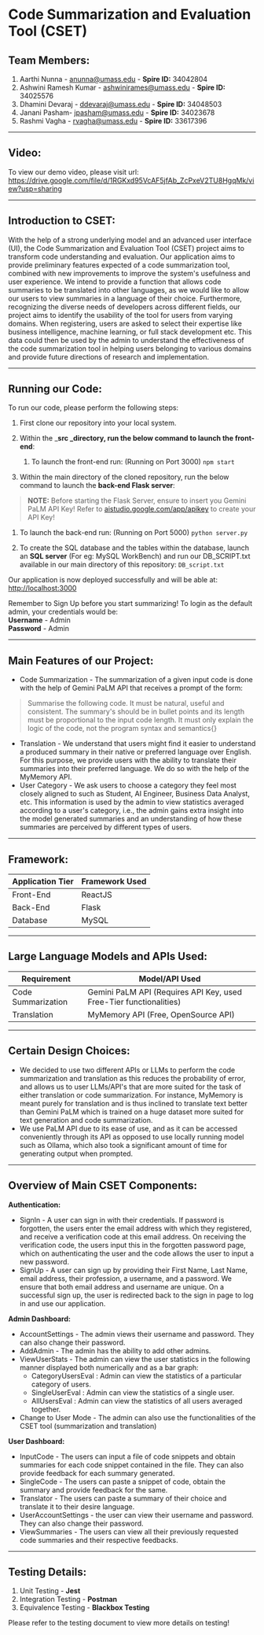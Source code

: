 # Code Summarization and Evaluation Tool (CSET)



## Team Members:
1. Aarthi Nunna - [﻿anunna@umass.edu](mailto:anunna@umass.edu)  - **Spire ID:** 34042804
2. Ashwini Ramesh Kumar - [﻿ashwinirames@umass.edu](mailto:ashwinirames@umass.edu)  -  **Spire ID:** 34025576
3. Dhamini Devaraj - [﻿ddevaraj@umass.edu](mailto:ddevaraj@umass.edu)  - **Spire ID:** 34048503
4. Janani Pasham- [﻿jpasham@umass.edu](mailto:jpasham@umass.edu)  - **Spire ID:** 34023678
5. Rashmi Vagha - [﻿rvagha@umass.edu](mailto:rvagha@umass.edu)  - **Spire ID:** 33617396
---

## Video:

To view our demo video, please visit url: https://drive.google.com/file/d/1RGKxd95VcAF5jfAb_ZcPxeV2TU8HgqMk/view?usp=sharing

---

## Introduction to CSET:
With the help of a strong underlying model and an advanced user interface (UI), the Code Summarization and Evaluation Tool (CSET) project aims to transform code understanding and evaluation. Our application aims to provide preliminary features expected of a code summarization tool, combined with new improvements to improve the system's usefulness and user experience. We intend to provide a function that allows code summaries to be translated into other languages, as we would like to allow our users to view summaries in a language of their choice. Furthermore, recognizing the diverse needs of developers across different fields, our project aims to identify the usability of the tool for users from varying domains. When registering, users are asked to select their expertise like business intelligence, machine learning, or full stack development etc. This data could then be used by the admin to understand the effectiveness of the code summarization tool in helping users belonging to various domains and provide future directions of research and implementation. 

---

## Running our Code:
To run our code, please perform the following steps:

1. First clone our repository into your local system.
2. Within the _**src **_directory, run the below command to launch the** front-end**: 
    1. To launch the front-end run:  (Running on Port 3000)
`npm start`  

1.  Within the main directory of the cloned repository, run the below command to launch the **back-end Flask server**: 
> **NOTE:** Before starting the Flask Server, ensure to insert you Gemini PaLM API Key! Refer to [﻿aistudio.google.com/app/apikey](https://aistudio.google.com/app/apikey)  to create your API Key!

1. To launch the back-end run:  (Running on Port 5000)
`python server.py`  

1. To create the SQL database and the tables within the database, launch an **SQL server** (For eg: MySQL WorkBench) and run our DB_SCRIPT.txt available in our main directory of this repository: 
`DB_script.txt` 

Our application is now deployed successfully and will be able at: [﻿http://localhost:3000 ](http://localhost:3000/) 

Remember to Sign Up before you start summarizing!
To login as the default admin, your credentials would be:   
    **Username** - Admin  
    **Password** - Admin  

---

## **Main Features of our Project:**
- Code Summarization - The summarization of a given input code is done with the help of Gemini PaLM API that receives a prompt of the form: 
> Summarise the following code. It must be natural, useful and consistent. The summary's should be in bullet points and its length must be proportional to the input code length. It must only explain the logic of the code, not the program syntax and semantics{}

- Translation - We understand that users might find it easier to understand a produced summary in their native or preferred language over English. For this purpose, we provide users with the ability to translate their summaries into their preferred language. We do so with the help of the MyMemory API. 
- User Category - We ask users to choose a category they feel most closely aligned to such as Student, AI Engineer, Business Data Analyst, etc. This information is used by the admin to view statistics averaged according to a user's category, i.e., the admin gains extra insight into the model generated summaries and an understanding of how these summaries are perceived by different types of users. 
---

## Framework:
| Application Tier | Framework Used |
| ----- | ----- |
| Front-End | ReactJS |
| Back-End | Flask |
| Database | MySQL |
---

## Large Language Models and APIs Used:
| Requirement | Model/API Used |
| ----- | ----- |
| Code Summarization | Gemini PaLM API (Requires API Key, used Free-Tier functionalities) |
| Translation | MyMemory API (Free, OpenSource API) |
---

## Certain Design Choices:
- We decided to use two different APIs or LLMs to perform the code summarization and translation as this reduces the probability of error, and allows us to user LLMs/API's that are more suited for the task of either translation or code summarization. For instance, MyMemory is meant purely for translation and is thus inclined to translate text better than Gemini PaLM which is trained on a huge dataset more suited for text generation and code summarization.
- We use PaLM API due to its ease of use, and as it can be accessed conveniently through its API as opposed to use locally running model such as Ollama, which also took a significant amount of time for generating output when prompted.
---

## Overview of Main CSET Components: 


**Authentication:**

- SignIn - A user can sign in with their credentials. If password is forgotten, the users enter the email address with which they registered, and receive a verification code at this email address. On receiving the verification code, the users input this in the forgotten password page, which on authenticating the user and the code allows the user to input a new password.
- SignUp - A user can sign up by providing their First Name, Last Name, email address, their profession, a username, and a password. We ensure that both email address and username are unique. On a successful sign up, the user is redirected back to the sign in page to log in and use our application.
  

**Admin Dashboard:**

- AccountSettings - The admin views their username and password. They can also change their password.
- AddAdmin - The admin has the ability to add other admins.
- ViewUserStats - The admin can view the user statistics in the following manner displayed both numerically and as a bar graph:
    - CategoryUsersEval : Admin can view the statistics of a particular category of users.
    - SingleUserEval : Admin can view the statistics of a single user.
    - AllUsersEval : Admin can view the statistics of all users averaged together.
- Change to User Mode - The admin can also use the functionalities of the CSET tool (summarization and translation)


**User Dashboard:**

- InputCode - The users can input a file of code snippets and obtain summaries for each code snippet contained in the file. They can also provide feedback for each summary generated.
- SingleCode - The users can paste a snippet of code, obtain the summary and provide feedback for the same. 
- Translator - The users can paste a summary of their choice and translate it to their desire language. 
- UserAccountSettings - the user can view their username and password. They can also change their password.
- ViewSummaries - The users can view all their previously requested code summaries and their respective feedbacks. 


---

## Testing Details:


1. Unit Testing - **Jest** 
2. Integration Testing - **Postman** 
3. Equivalence Testing - **Blackbox Testing**


Please refer to the testing document to view more details on testing!







